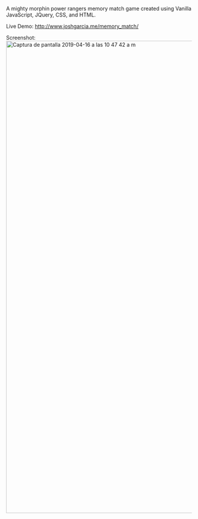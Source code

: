 A mighty morphin power rangers memory match game created using Vanilla JavaScript, JQuery, CSS, and HTML.

Live Demo: http://www.joshgarcia.me/memory_match/

Screenshot:
<img width="1280" alt="Captura de pantalla 2019-04-16 a las 10 47 42 a  m" src="https://user-images.githubusercontent.com/19496758/56232566-eb604980-6035-11e9-9aac-82db7301de18.png">
